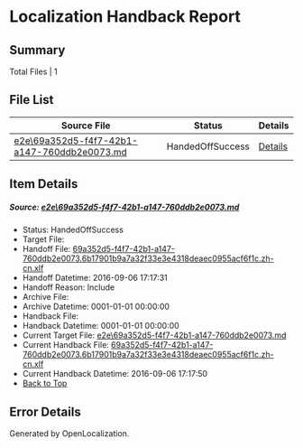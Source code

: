 # <a name='report-top'></a> Localization Handback Report

## Summary
 Total Files | 1

## File List
 Source File | Status | Details 
 ----------- | ------ | ------- 
 [e2e\69a352d5-f4f7-42b1-a147-760ddb2e0073.md](https://github.com/OpenLocalizationTestOrg/ol-test0/blob/6109c5d90d991897254c4284426d76d7e5ef382e/e2e/69a352d5-f4f7-42b1-a147-760ddb2e0073.md) | HandedOffSuccess | [Details](#6182fa6f6e58f485a6ae5fa49d7d122e9f320d616)

## Item Details
##### <a name='6182fa6f6e58f485a6ae5fa49d7d122e9f320d616'></a> Source: [e2e\69a352d5-f4f7-42b1-a147-760ddb2e0073.md](https://github.com/OpenLocalizationTestOrg/ol-test0/blob/6109c5d90d991897254c4284426d76d7e5ef382e/e2e/69a352d5-f4f7-42b1-a147-760ddb2e0073.md)
* Status: HandedOffSuccess
* Target File: 
* Handoff File: [69a352d5-f4f7-42b1-a147-760ddb2e0073.6b17901b9a7a32f33e3e4318deaec0955acf6f1c.zh-cn.xlf](https://github.com/OpenLocalizationTestOrg/ol-test0-handoff/blob/26d17caf160a8298af533c89ce56d2ec9e3a05bd/ol-handoff/OpenLocalizationTestOrg/ol-test0-zhcn/ci/ht/69a352d5-f4f7-42b1-a147-760ddb2e0073.6b17901b9a7a32f33e3e4318deaec0955acf6f1c.zh-cn.xlf)
* Handoff Datetime: 2016-09-06 17:17:31
* Handoff Reason: Include
* Archive File: 
* Archive Datetime: 0001-01-01 00:00:00
* Handback File: 
* Handback Datetime: 0001-01-01 00:00:00
* Current Target File: [e2e\69a352d5-f4f7-42b1-a147-760ddb2e0073.md](https://github.com/OpenLocalizationTestOrg/ol-test0-zhcn/blob/38cef389f21db57e398bac302386784addffe3e8/e2e/69a352d5-f4f7-42b1-a147-760ddb2e0073.md)
* Current Handback File: [69a352d5-f4f7-42b1-a147-760ddb2e0073.6b17901b9a7a32f33e3e4318deaec0955acf6f1c.zh-cn.xlf](https://github.com/OpenLocalizationTestOrg/ol-test0-handback/blob/4c4df2b2665080676fd6215d94b1bf3f7023ab09/ol-handback/OpenLocalizationTestOrg/ol-test0-zhcn/ci/ht/69a352d5-f4f7-42b1-a147-760ddb2e0073.6b17901b9a7a32f33e3e4318deaec0955acf6f1c.zh-cn.xlf)
* Current Handback Datetime: 2016-09-06 17:17:50
* [Back to Top](#report-top)


## Error Details

Generated by OpenLocalization.
